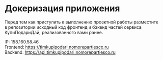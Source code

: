 # Докеризация приложения

Перед тем как приступить к выполнению проектной работы разместите в репозитории исходный код фронтенд и бэкенд частей сервиса КупиПодариДай, реализованного вами ранее. 

IP: 158.160.58.46  
Frontend: https://timkupipodari.nomorepartiesco.ru  
Backend: https://api.timkupipodari.nomorepartiesco.ru  